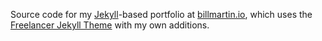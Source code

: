 Source code for my [Jekyll](https://jekyllrb.com/)-based portfolio at [billmartin.io](http://billmartin.io), which uses the [Freelancer Jekyll Theme](https://github.com/jeromelachaud/freelancer-theme) with my own additions.

